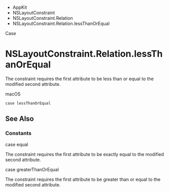 

- AppKit
- NSLayoutConstraint
- NSLayoutConstraint.Relation
-  NSLayoutConstraint.Relation.lessThanOrEqual 

Case

# NSLayoutConstraint.Relation.lessThanOrEqual

The constraint requires the first attribute to be less than or equal to the modified second attribute.

macOS

``` source
case lessThanOrEqual
```

## See Also

### Constants

case equal

The constraint requires the first attribute to be exactly equal to the modified second attribute.

case greaterThanOrEqual

The constraint requires the first attribute to be greater than or equal to the modified second attribute.

